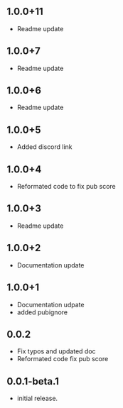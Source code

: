 ## 1.0.0+11
- Readme update
## 1.0.0+7
- Readme update
## 1.0.0+6
- Readme update
## 1.0.0+5
- Added discord link
## 1.0.0+4
- Reformated code to fix pub score
## 1.0.0+3
- Readme update
## 1.0.0+2
- Documentation update
## 1.0.0+1
- Documentation udpate
- added pubignore
## 0.0.2
 - Fix typos and updated doc
 - Reformated code fix pub score

## 0.0.1-beta.1
 - initial release.
